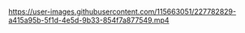 

https://user-images.githubusercontent.com/115663051/227782829-a415a95b-5f1d-4e5d-9b33-854f7a877549.mp4

